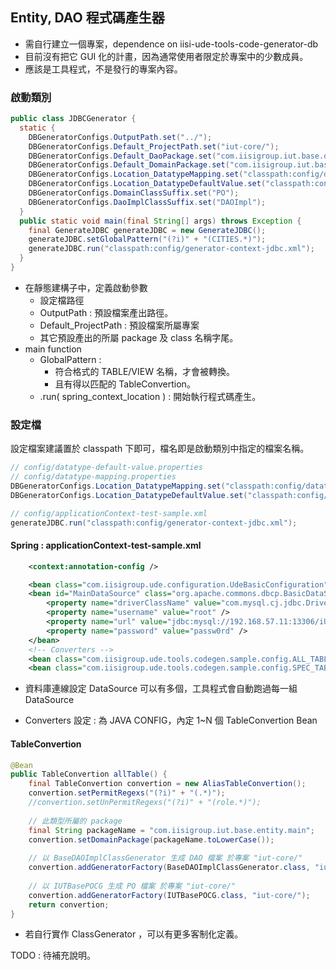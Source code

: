 
## Entity, DAO 程式碼產生器


* 需自行建立一個專案，dependence on iisi-ude-tools-code-generator-db
* 目前沒有把它 GUI 化的計畫，因為通常使用者限定於專案中的少數成員。
* 應該是工具程式，不是發行的專案內容。

### 啟動類別

``` java
public class JDBCGenerator {
  static {
    DBGeneratorConfigs.OutputPath.set("../");
    DBGeneratorConfigs.Default_ProjectPath.set("iut-core/");
    DBGeneratorConfigs.Default_DaoPackage.set("com.iisigroup.iut.base.dao.main.impl");
    DBGeneratorConfigs.Default_DomainPackage.set("com.iisigroup.iut.base.entity.main");
    DBGeneratorConfigs.Location_DatatypeMapping.set("classpath:config/datatype-mapping.properties");
    DBGeneratorConfigs.Location_DatatypeDefaultValue.set("classpath:config/datatype-default-value.properties");
    DBGeneratorConfigs.DomainClassSuffix.set("PO");
    DBGeneratorConfigs.DaoImplClassSuffix.set("DAOImpl");
  }
  public static void main(final String[] args) throws Exception {
    final GenerateJDBC generateJDBC = new GenerateJDBC();
    generateJDBC.setGlobalPattern("(?i)" + "(CITIES.*)");
    generateJDBC.run("classpath:config/generator-context-jdbc.xml");
  }
}    

```

* 在靜態建構子中，定義啟動參數
  * 設定檔路徑 
  * OutputPath : 預設檔案產出路徑。
  * Default_ProjectPath : 預設檔案所屬專案
  * 其它預設產出的所屬 package 及 class 名稱字尾。    
* main function
  * GlobalPattern : 
     * 符合格式的 TABLE/VIEW 名稱，才會被轉換。
     * 且有得以匹配的 TableConvertion。 
  * .run( spring_context_location ) : 開始執行程式碼產生。


### 設定檔

設定檔案建議置於 classpath 下即可，檔名即是啟動類別中指定的檔案名稱。

``` java
// config/datatype-default-value.properties
// config/datatype-mapping.properties
DBGeneratorConfigs.Location_DatatypeMapping.set("classpath:config/datatype-mapping.properties");
DBGeneratorConfigs.Location_DatatypeDefaultValue.set("classpath:config/datatype-mapping.properties");

// config/applicationContext-test-sample.xml 
generateJDBC.run("classpath:config/generator-context-jdbc.xml");
```

#### Spring : applicationContext-test-sample.xml

``` xml
    <context:annotation-config />

    <bean class="com.iisigroup.ude.configuration.UdeBasicConfiguration" />
    <bean id="MainDataSource" class="org.apache.commons.dbcp.BasicDataSource" destroy-method="close">
        <property name="driverClassName" value="com.mysql.cj.jdbc.Driver" />
        <property name="username" value="root" />
        <property name="url" value="jdbc:mysql://192.168.57.11:13306/iUTDB_SpringMVC?characterEncoding=UTF-8&amp;useSSL=false" />
        <property name="password" value="passw0rd" />
    </bean>
    <!-- Converters -->
    <bean class="com.iisigroup.ude.tools.codegen.sample.config.ALL_TABLES" />
    <bean class="com.iisigroup.ude.tools.codegen.sample.config.SPEC_TABLE" />    
```

 * 資料庫連線設定 DataSource 可以有多個，工具程式會自動跑過每一組 DataSource
 
 * Converters 設定 : 為 JAVA CONFIG，內定 1~N 個  TableConvertion Bean

 
        
#### TableConvertion 

``` java
@Bean
public TableConvertion allTable() {
    final TableConvertion convertion = new AliasTableConvertion();
    convertion.setPermitRegexs("(?i)" + "(.*)");
    //convertion.setUnPermitRegexs("(?i)" + "(role.*)");
    
    // 此類型所屬的 package
    final String packageName = "com.iisigroup.iut.base.entity.main";
    convertion.setDomainPackage(packageName.toLowerCase());
    
    // 以 BaseDAOImplClassGenerator 生成 DAO 檔案 於專案 "iut-core/"
    convertion.addGeneratorFactory(BaseDAOImplClassGenerator.class, "iut-core/");
    
    // 以 IUTBasePOCG 生成 PO 檔案 於專案 "iut-core/"    
    convertion.addGeneratorFactory(IUTBasePOCG.class, "iut-core/");
    return convertion;
}
``` 

* 若自行實作 ClassGenerator ，可以有更多客制化定義。
 
 
 
TODO : 待補充說明。

 
